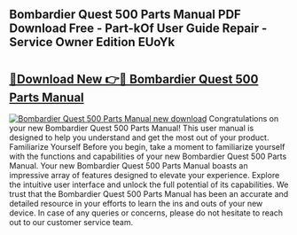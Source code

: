 ## Bombardier Quest 500 Parts Manual PDF Download Free - Part-kOf User Guide Repair - Service Owner Edition EUoYk

# <h2><a href="http://bc67531.oget.top/?id=Bombardier+Quest+500+Parts+Manual">🔗Download New 👉🔴 Bombardier Quest 500 Parts Manual</a></h2>

[![Bombardier Quest 500 Parts Manual new download](https://i.imgur.com/5g1atiW.png)](http://bc67531.oget.top/?id=Bombardier+Quest+500+Parts+Manual)
Congratulations on your new Bombardier Quest 500 Parts Manual! This user manual is designed to help you understand and get the most out of your product. Familiarize Yourself Before you begin, take a moment to familiarize yourself with the functions and capabilities of your new Bombardier Quest 500 Parts Manual. Your new Bombardier Quest 500 Parts Manual boasts an impressive array of features designed to elevate your experience. Explore the intuitive user interface and unlock the full potential of its capabilities. We trust that the Bombardier Quest 500 Parts Manual has been an accurate and detailed resource in your efforts to learn the ins and outs of your new device. In case of any queries or concerns, please do not hesitate to reach out to our customer service team.
